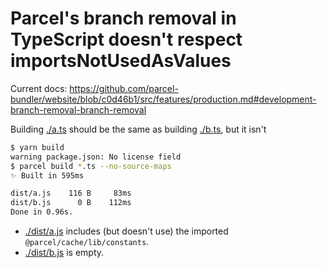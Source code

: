 # Parcel's branch removal in TypeScript doesn't respect importsNotUsedAsValues

Current docs: https://github.com/parcel-bundler/website/blob/c0d46b1/src/features/production.md#development-branch-removal-branch-removal

Building [./a.ts](./a.ts) should be the same as building [./b.ts](./b.ts), but it isn't

```sh
$ yarn build
warning package.json: No license field
$ parcel build *.ts --no-source-maps
✨ Built in 595ms

dist/a.js    116 B     83ms
dist/b.js      0 B    112ms
Done in 0.96s.
```

- [./dist/a.js](./dist/a.js) includes (but doesn't use) the imported `@parcel/cache/lib/constants`.
- [./dist/b.js](./dist/b.js) is empty.

